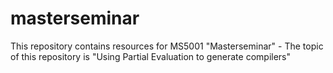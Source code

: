 # masterseminar

This repository contains resources for MS5001 "Masterseminar" - The topic of this repository is "Using Partial Evaluation to generate compilers"
